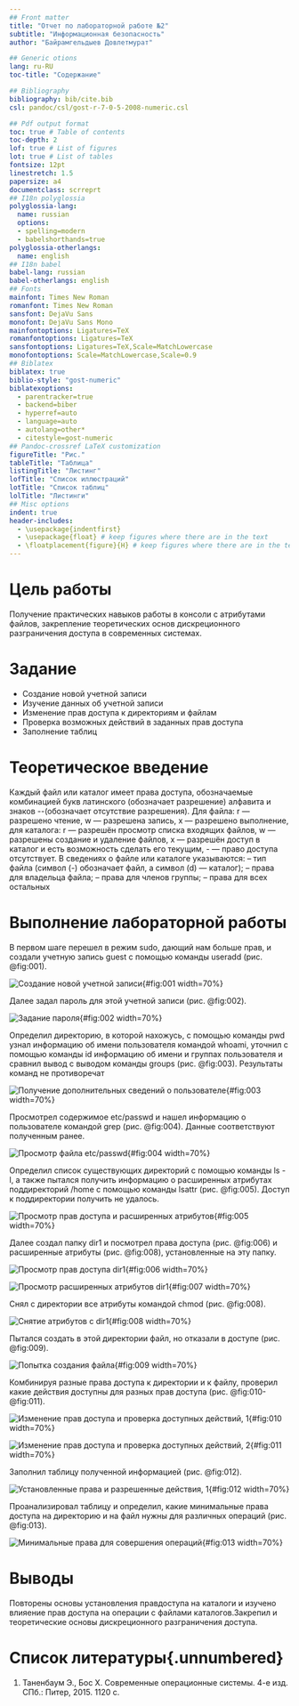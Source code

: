 ```yaml
---
## Front matter
title: "Отчет по лабораторной работе №2"
subtitle: "Информационная безопасность"
author: "Байрамгельдыев Довлетмурат"

## Generic otions
lang: ru-RU
toc-title: "Содержание"

## Bibliography
bibliography: bib/cite.bib
csl: pandoc/csl/gost-r-7-0-5-2008-numeric.csl

## Pdf output format
toc: true # Table of contents
toc-depth: 2
lof: true # List of figures
lot: true # List of tables
fontsize: 12pt
linestretch: 1.5
papersize: a4
documentclass: scrreprt
## I18n polyglossia
polyglossia-lang:
  name: russian
  options:
  - spelling=modern
  - babelshorthands=true
polyglossia-otherlangs:
  name: english
## I18n babel
babel-lang: russian
babel-otherlangs: english
## Fonts
mainfont: Times New Roman
romanfont: Times New Roman
sansfont: DejaVu Sans
monofont: DejaVu Sans Mono
mainfontoptions: Ligatures=TeX
romanfontoptions: Ligatures=TeX
sansfontoptions: Ligatures=TeX,Scale=MatchLowercase
monofontoptions: Scale=MatchLowercase,Scale=0.9
## Biblatex
biblatex: true
biblio-style: "gost-numeric"
biblatexoptions:
  - parentracker=true
  - backend=biber
  - hyperref=auto
  - language=auto
  - autolang=other*
  - citestyle=gost-numeric
## Pandoc-crossref LaTeX customization
figureTitle: "Рис."
tableTitle: "Таблица"
listingTitle: "Листинг"
lofTitle: "Список иллюстраций"
lotTitle: "Список таблиц"
lolTitle: "Листинги"
## Misc options
indent: true
header-includes:
  - \usepackage{indentfirst}
  - \usepackage{float} # keep figures where there are in the text
  - \floatplacement{figure}{H} # keep figures where there are in the text
---
```


# Цель работы

Получение практических навыков работы в консоли с атрибутами файлов, закрепление теоретических основ дискреционного разграничения доступа в современных системах.

# Задание

- Создание новой учетной записи
- Изучение данных об учетной записи
- Изменение прав доступа к директориям и файлам
- Проверка возможных действий в заданных прав доступа
- Заполнение таблиц

# Теоретическое введение

Каждый файл или каталог имеет права доступа, обозначаемые комбинацией букв латинского (обозначает разрешение) алфавита и знаков --(обозначает отсутствие разрешения). Для файла: r — разрешено чтение, w — разрешена запись, x — разрешено выполнение, для каталога: r — разрешён просмотр списка входящих файлов, w — разрешены создание и удаление файлов, x — разрешён доступ в каталог и есть возможность сделать его текущим, - — право доступа отсутствует. В сведениях о файле или каталоге указываются: – тип файла (символ (-) обозначает файл, а символ (d) — каталог);
– права для владельца файла;
– права для членов группы;
– права для всех остальных 

# Выполнение лабораторной работы

В первом шаге перешел в режим sudo, дающий нам больше прав, и создали учетную запись guest с помощью команды useradd (рис. @fig:001).

![Создание новой учетной записи](image/1.png){#fig:001 width=70%}

Далее задал пароль для этой учетной записи (рис. @fig:002).

![Задание пароля](image/2.png){#fig:002 width=70%}

Определил директорию, в которой нахожусь, с помощью команды pwd узнал информацию об имени пользователя командой whoami, уточнил с помощью команды id информацию об имени и группах пользователя и сравнил вывод с выводом команды groups (рис. @fig:003). Результаты команд не противоречат

![Получение дополнительных сведений о пользователе](image/3.png){#fig:003 width=70%}

Просмотрел содержимое etc/passwd и нашел информацию о пользователе командой grep (рис. @fig:004). Данные соответствуют полученным ранее.

![Просмотр файла etc/passwd](image/4.png){#fig:004 width=70%}

Определил список существующих директорий с помощью команды ls -l, а также пытался получить информацию о расширенных атрибутах поддиректорий /home с помощью команды lsattr (рис. @fig:005). Доступ к поддиректории получить не удалось.

![Просмотр прав доступа и расширенных атрибутов](image/5.png){#fig:005 width=70%}

Далее создал папку dir1 и посмотрел права доступа (рис. @fig:006) и расширенные атрибуты (рис. @fig:008), установленные на эту папку.

![Просмотр прав доступа dir1](image/6.png){#fig:006 width=70%}

![Просмотр расширенных атрибутов dir1](image/7.png){#fig:007 width=70%}

Снял с директории все атрибуты командой chmod (рис. @fig:008).

![Снятие атрибутов с dir1](image/8.png){#fig:008 width=70%}

Пытался создать в этой директории файл, но отказали в доступе (рис. @fig:009).

![Попытка создания файла](image/9.png){#fig:009 width=70%}

Комбинируя разные права доступа к директории и к файлу, проверил какие действия доступны для разных прав доступа (рис. @fig:010-@fig:011).

![Изменение прав доступа и проверка доступных действий, 1](image/10.png){#fig:010 width=70%}

![Изменение прав доступа и проверка доступных действий, 2](image/11.png){#fig:011 width=70%}

Заполнил таблицу полученной информацией (рис. @fig:012).

![Установленные права и разрешенные действия, 1](image/12.png){#fig:012 width=70%}

Проанализировал таблицу и определил, какие минимальные права доступа на директорию и на файл нужны для различных операций (рис. @fig:013).

![Минимальные права для совершения операций](image/13.png){#fig:013 width=70%}

# Выводы
Повторены основы установления правдоступа на каталоги и изучено влияение
прав доступа на операции с файлами каталогов.Закрепил и теоретические основы
дискреционного разграничения доступа.

# Список литературы{.unnumbered}

1. Таненбаум Э., Бос Х. Современные операционные системы. 4-е изд. СПб.:
Питер, 2015. 1120 с.